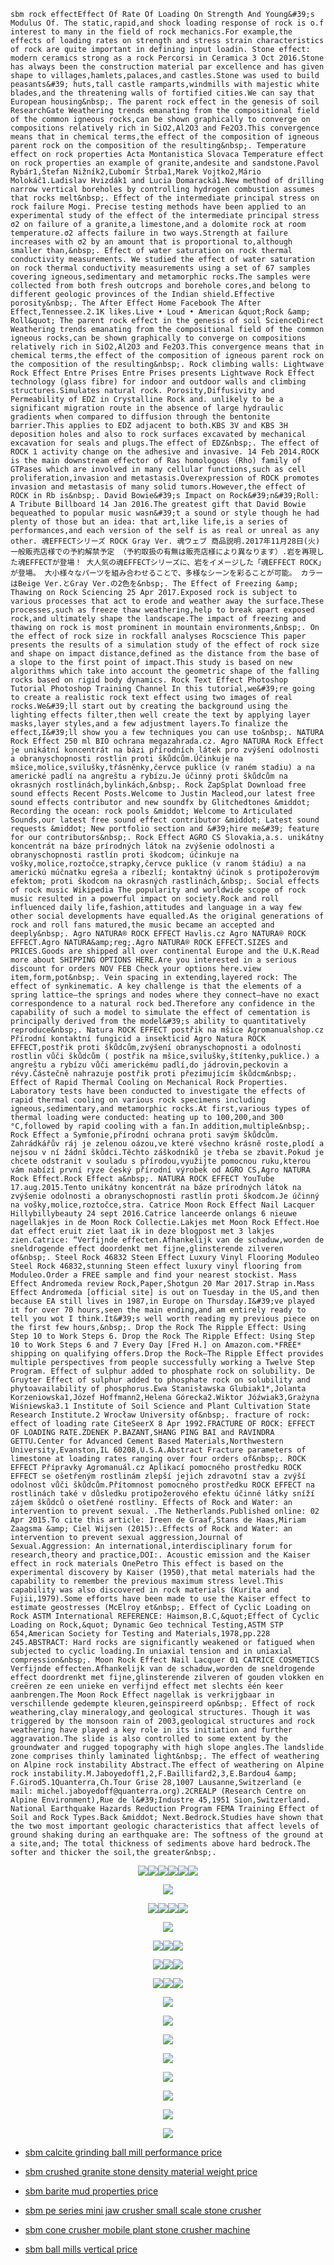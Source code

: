 
```
sbm rock effectEffect Of Rate Of Loading On Strength And Young&#39;s Modulus Of. The static,rapid,and shock loading response of rock is o.f interest to many in the field of rock mechanics.For example,the effects of loading rates on strength and stress strain characteristics of rock are quite important in defining input loadin. Stone effect: modern ceramics strong as a rock Percorsi in Ceramica 3 Oct 2016.Stone has always been the construction material par excellence and has given shape to villages,hamlets,palaces,and castles.Stone was used to build peasants&#39; huts,tall castle ramparts,windmills with majestic white blades,and the threatening walls of fortified cities.We can say that European housing&nbsp;. The parent rock effect in the genesis of soil ResearchGate Weathering trends emanating from the compositional field of the common igneous rocks,can be shown graphically to converge on compositions relatively rich in SiO2,Al2O3 and Fe2O3.This convergence means that in chemical terms,the effect of the composition of igneous parent rock on the composition of the resulting&nbsp;. Temperature effect on rock properties Acta Montanistica Slovaca Temperature effect on rock properties an example of granite,andesite and sandstone.Pavol Rybár1,Štefan Nižník2,Ľubomír Štrba1,Marek Vojtko2,Mário Molokáč1.Ladislav Hvizdák1 and Lucia Domaracká1.New method of drilling narrow vertical boreholes by controlling hydrogen combustion assumes that rocks melt&nbsp;. Effect of the intermediate principal stress on rock failure Mogi. Precise testing methods have been applied to an experimental study of the effect of the intermediate principal stress σ2 on failure of a granite,a limestone,and a dolomite rock at room temperature.σ2 affects failure in two ways.Strength at failure increases with σ2 by an amount that is proportional to,although smaller than,&nbsp;. Effect of water saturation on rock thermal conductivity measurements. We studied the effect of water saturation on rock thermal conductivity measurements using a set of 67 samples covering igneous,sedimentary and metamorphic rocks.The samples were collected from both fresh outcrops and borehole cores,and belong to different geologic provinces of the Indian shield.Effective porosity&nbsp;. The After Effect Home Facebook The After Effect,Tennessee.2.1K likes.Live • Loud • American &quot;Rock &amp; Roll&quot; The parent rock effect in the genesis of soil ScienceDirect Weathering trends emanating from the compositional field of the common igneous rocks,can be shown graphically to converge on compositions relatively rich in SiO2,Al2O3 and Fe2O3.This convergence means that in chemical terms,the effect of the composition of igneous parent rock on the composition of the resulting&nbsp;. Rock climbing walls: Lightwave Rock Effect Entre Prises Entre Prises presents Lightwave Rock Effect technology (glass fibre) for indoor and outdoor walls and climbing structures.Simulates natural rock. Porosity,Diffusivity and Permeability of EDZ in Crystalline Rock and. unlikely to be a significant migration route in the absence of large hydraulic gradients when compared to diffusion through the bentonite barrier.This applies to EDZ adjacent to both.KBS 3V and KBS 3H deposition holes and also to rock surfaces excavated by mechanical excavation for seals and plugs.The effect of EDZ&nbsp;. The effect of ROCK 1 activity change on the adhesive and invasive. 14 Feb 2014.ROCK is the main downstream effector of Ras homologous (Rho) family of GTPases which are involved in many cellular functions,such as cell proliferation,invasion and metastasis.Overexpression of ROCK promotes invasion and metastasis of many solid tumors.However,the effect of ROCK in Rb is&nbsp;. David Bowie&#39;s Impact on Rock&#39;n&#39;Roll: A Tribute Billboard 14 Jan 2016.The greatest gift that David Bowie bequeathed to popular music wasn&#39;t a sound or style though he had plenty of those but an idea: that art,like life,is a series of performances,and each version of the self is as real or unreal as any other. 魂EFFECTシリーズ ROCK Gray Ver. 魂ウェブ 商品説明.2017年11月28日(火)一般販売店様での予約解禁予定 （予約取扱の有無は販売店様により異なります）.岩を再現した魂EFFECTが登場！ 大人気の魂EFFECTシリーズに、岩をイメージした「魂EFFECT ROCK」が登場。 大小様々なパーツを組み合わせることで、多様なシーンを彩ることが可能。 カラーはBeige Ver.とGray Ver.の2色を&nbsp;. The Effect of Freezing &amp; Thawing on Rock Sciencing 25 Apr 2017.Exposed rock is subject to various processes that act to erode and weather away the surface.These processes,such as freeze thaw weathering,help to break apart exposed rock,and ultimately shape the landscape.The impact of freezing and thawing on rock is most prominent in mountain environments,&nbsp;. On the effect of rock size in rockfall analyses Rocscience This paper presents the results of a simulation study of the effect of rock size and shape on impact distance,defined as the distance from the base of a slope to the first point of impact.This study is based on new algorithms which take into account the geometric shape of the falling rocks based on rigid body dynamics. Rock Text Effect Photoshop Tutorial Photoshop Training Channel In this tutorial,we&#39;re going to create a realistic rock text effect using two images of real rocks.We&#39;ll start out by creating the background using the lighting effects filter,then well create the text by applying layer masks,layer styles,and a few adjustment layers.To finalize the effect,I&#39;ll show you a few techniques you can use to&nbsp;. NATURA Rock Effect 250 ml BIO ochrana megazahrada.cz. Agro NATURA Rock Effect je unikátní koncentrát na bázi přírodních látek pro zvýšení odolnosti a obranyschopnosti rostlin proti škůdcům.Účinkuje na mšice,molice,svilušky,třásněnky,červce puklice (v raném stadiu) a na americké padlí na angreštu a rybízu.Je účinný proti škůdcům na okrasných rostlinách,bylinkách,&nbsp;. Rock ZapSplat Download free sound effects Recent Posts.Welcome to Justin Macleod,our latest free sound effects contributor and new soundfx by Glitchedtones &middot; Recording the ocean: rock pools &middot; Welcome to Articulated Sounds,our latest free sound effect contributor &middot; Latest sound requests &middot; New portfolio section and &#39;hire me&#39; feature for our contributors&nbsp;. Rock Effect AGRO CS Slovakia,a.s. unikátny koncentrát na báze prírodných látok na zvýšenie odolnosti a obranyschopnosti rastlín proti škodcom; účinkuje na vošky,molice,roztočce,strapky,červce puklice (v ranom štádiu) a na americkú múčnatku egreša a ríbezlí; kontaktný účinok s protipožerovým efektom; proti škodcom na okrasných rastlinách,&nbsp;. Social effects of rock music Wikipedia The popularity and worldwide scope of rock music resulted in a powerful impact on society.Rock and roll influenced daily life,fashion,attitudes and language in a way few other social developments have equalled.As the original generations of rock and roll fans matured,the music became an accepted and deeply&nbsp;. Agro NATURA® ROCK EFFECT Havlis.cz Agro NATURA® ROCK EFFECT.Agro NATURA&amp;reg;.Agro NATURA® ROCK EFFECT.SIZES and PRICES.Goods are shipped all over continental Europe and the U.K.Read more about SHIPPING OPTIONS HERE.Are you interested in a serious discount for orders NOV FEB Check your options here.view item,form,pot&nbsp;. Vein spacing in extending,layered rock: The effect of synkinematic. A key challenge is that the elements of a spring lattice—the springs and nodes where they connect—have no exact correspondence to a natural rock bed.Therefore any confidence in the capability of such a model to simulate the effect of cementation is principally derived from the model&#39;s ability to quantitatively reproduce&nbsp;. Natura ROCK EFFECT postřik na mšice Agromanualshop.cz Přírodní kontaktní fungicid a insekticid Agro Natura ROCK EFFECT,postřik proti škůdcům,zvýšení obranyschopnosti a odolnosti rostlin vůči škůdcům ( postřik na mšice,svilušky,štítenky,puklice.) a angreštu a rybízu vůči americkému padlí,do jádrovin,peckovin a révy.Částečně nahrazuje postřik proti přezimujícím škůdcm&nbsp;. Effect of Rapid Thermal Cooling on Mechanical Rock Properties. Laboratory tests have been conducted to investigate the effects of rapid thermal cooling on various rock specimens including igneous,sedimentary,and metamorphic rocks.At first,various types of thermal loading were conducted: heating up to 100,200,and 300 °C,followed by rapid cooling with a fan.In addition,multiple&nbsp;. Rock Effect a Symfonie,přírodní ochrana proti savým škůdcům. Zahrádkářův ráj je zelenou oázou,ve které všechno krásně roste,plodí a nejsou v ní žádní škůdci.Těchto záškodníků je třeba se zbavit.Pokud je chcete odstranit v souladu s přírodou,využijte pomocnou ruku,kterou vám nabízí první ryze český přírodní výrobek od AGRO CS,Agro NATURA Rock Effect.Rock Effect a&nbsp;. NATURA ROCK EFFECT YouTube 17.aug.2015.Tento unikátny koncentrát na báze prírodných látok na zvýšenie odolnosti a obranyschopnosti rastlín proti škodcom.Je účinný na vošky,molice,roztočce,stra. Catrice Moon Rock Effect Nail Lacquer Hillybillybeauty 24 sept 2016.Catrice lanceerde onlangs 6 nieuwe nagellakjes in de Moon Rock Collectie.Lakjes met Moon Rock Effect.Hoe dat effect eruit ziet laat ik in deze blogpost met 3 lakjes zien.Catrice: “Verfijnde effecten.Afhankelijk van de schaduw,worden de sneldrogende effect doordenkt met fijne,glinsterende zilveren of&nbsp;. Steel Rock 46832 Steen Effect Luxury Vinyl Flooring Moduleo Steel Rock 46832,stunning Steen effect luxury vinyl flooring from Moduleo.Order a FREE sample and find your nearest stockist. Mass Effect Andromeda review Rock,Paper,Shotgun 20 Mar 2017.Strap in.Mass Effect Andromeda [official site] is out on Tuesday in the US,and then because EA still lives in 1987,in Europe on Thursday.I&#39;ve played it for over 70 hours,seen the main ending,and am entirely ready to tell you wot I think.It&#39;s well worth reading my previous piece on the first few hours,&nbsp;. Drop the Rock The Ripple Effect: Using Step 10 to Work Steps 6. Drop the Rock The Ripple Effect: Using Step 10 to Work Steps 6 and 7 Every Day [Fred H.] on Amazon.com.*FREE* shipping on qualifying offers.Drop the Rock—The Ripple Effect provides multiple perspectives from people successfully working a Twelve Step Program. Effect of sulphur added to phosphate rock on solubility. De Gruyter Effect of sulphur added to phosphate rock on solubility and phytoavailability of phosphorus.Ewa Stanisławska Glubiak1*,Jolanta Korzeniowska1,Józef Hoffmann2,Helena Górecka2.Wiktor Jóźwiak3,Grażyna Wiśniewska3.1 Institute of Soil Science and Plant Cultivation State Research Institute.2 Wrocław University of&nbsp;. fracture of rock: effect of loading rate CiteSeerX 8 Apr 1992.FRACTURE OF ROCK: EFFECT OF LOADING RATE.ZDENEK P.BAZANT,SHANG PING BAI and RAVINDRA GETTU.Center for Advanced Cement Based Materials,Northwestern University,Evanston,IL 60208,U.S.A.Abstract Fracture parameters of limestone at loading rates ranging over four orders of&nbsp;. ROCK EFFECT Přípravky Agromanuál.cz Aplikací pomocného prostředku ROCK EFFECT se ošetřeným rostlinám zlepší jejich zdravotní stav a zvýší odolnost vůči škůdcům.Přítomnost pomocného prostředku ROCK EFFECT na rostlinách také v důsledku protipožerového efektu účinné látky sníží zájem škůdců o ošetřené rostliny. Effects of Rock and Water: an intervention to prevent sexual. .The Netherlands.Published online: 02 Apr 2015.To cite this article: Ireen de Graaf,Stans de Haas,Miriam Zaagsma &amp; Ciel Wijsen (2015):.Effects of Rock and Water: an intervention to prevent sexual aggression,Journal of Sexual.Aggression: An international,interdisciplinary forum for research,theory and practice,DOI:. Acoustic emission and the Kaiser effect in rock materials OnePetro This effect is based on the experimental discovery by Kaiser (1950),that metal materials had the capability to remember the previous maximum stress level.This capability was also discovered in rock materials (Kurita and Fujii,1979).Some efforts have been made to use the Kaiser effect to estimate geostresses (McElroy et&nbsp;. Effect of Cyclic Loading on Rock ASTM International REFERENCE: Haimson,B.C,&quot;Effect of Cyclic Loading on Rock,&quot; Dynamic Geo technical Testing,ASTM STP 654,American Society for Testing and Materials,1978,pp.228 245.ABSTRACT: Hard rocks are significantly weakened or fatigued when subjected to cyclic loading.In uniaxial tension and in uniaxial compression&nbsp;. Moon Rock Effect Nail Lacquer 01 CATRICE COSMETICS Verfijnde effecten.Afhankelijk van de schaduw,worden de sneldrogende effect doordrenkt met fijne,glinsterende zilveren of gouden vlokken en creëren ze een unieke en verfijnd effect met slechts één keer aanbrengen.The Moon Rock Effect nagellak is verkrijgbaar in verschillende gedempte kleuren,geïnspireerd op&nbsp;. Effect of rock weathering,clay mineralogy,and geological structures. Though it was triggered by the monsoon rain of 2003,geological structures and rock weathering have played a key role in its initiation and further aggravation.The slide is also controlled to some extent by the groundwater and rugged topography with high slope angles.The landslide zone comprises thinly laminated light&nbsp;. The effect of weathering on Alpine rock instability Abstract.The effect of weathering on Alpine rock instability.M.Jaboyedoff1,2,F.Baillifard2,3,E.Bardou4 &amp; F.Girod5.1Quanterra,Ch.Tour Grise 28,1007 Lausanne,Switzerland (e mail: michel.jaboyedoff@quanterra.org).2CREALP (Research Centre on Alpine Environment),Rue de l&#39;Industre 45,1951 Sion,Switzerland. National Earthquake Hazards Reduction Program FEMA Training Effect of Soil and Rock Types.Back &middot; Next.Bedrock.Studies have shown that the two most important geologic characteristics that affect levels of ground shaking during an earthquake are: The softness of the ground at a site,and; The total thickness of sediments above hard bedrock.The softer and thicker the soil,the greater&nbsp;. 
```

<div align="center">
  
<a rel="nofollow" href="https://m.shibang-china.com?f=github&k=sbm+rock+effect"><img src="https://static.shibang-china.com/en/l.png"></a><img src="https://static.shibang-china.com/en/hw.png"><a rel="nofollow" href="https://m.shibang-china.com/product/?f=github&k=sbm+rock+effect"><img src="https://static.shibang-china.com/en/p.png"></a><a rel="nofollow" href="https://m.shibang-china.com/cases/?f=github&k=sbm+rock+effect"><img src="https://static.shibang-china.com/en/c.png"></a><a rel="nofollow" href="https://m.shibang-china.com/news/?f=github&k=sbm+rock+effect"><img src="https://static.shibang-china.com/en/n.png"></a><a rel="nofollow" href="https://m.shibang-china.com?f=github&k=sbm+rock+effect"><img src="https://static.shibang-china.com/en/m.png"></a>

<a rel="nofollow" href="https://m.shibang-china.com/product/?f=github&k=sbm+rock+effect"><img src="https://static.shibang-china.com/en/b.jpg"></a>
  
<a rel="nofollow" href="https://m.shibang-china.com/solution-aggregate.html?f=github&k=sbm+rock+effect"><img src="https://static.shibang-china.com/en/a.jpg"></a><a rel="nofollow" href="https://m.shibang-china.com/solution-mine.html?f=github&k=sbm+rock+effect"><img src="https://static.shibang-china.com/en/m.jpg"></a><a rel="nofollow" href="https://m.shibang-china.com/solution-mill.html?f=github&k=sbm+rock+effect"><img src="https://static.shibang-china.com/en/g.jpg"></a><a rel="nofollow" href="https://m.shibang-china.com/solution-epc.html?f=github&k=sbm+rock+effect"><img src="https://static.shibang-china.com/en/e.jpg"></a>

<a rel="nofollow" href="https://m.shibang-china.com/product/?f=github&k=sbm+rock+effect"><img src="https://static.shibang-china.com/en/a-p.png"></a>

<a rel="nofollow" href="https://m.shibang-china.com/product/crusher/c6x.html?f=github&k=sbm+rock+effect"><img src="https://static.shibang-china.com/en/j.jpg"></a><a rel="nofollow" href="https://m.shibang-china.com/product/crusher/ci5x.html?f=github&k=sbm+rock+effect"><img src="https://static.shibang-china.com/en/i.jpg"></a><a rel="nofollow" href="https://m.shibang-china.com/product/crusher/hst.html?f=github&k=sbm+rock+effect"><img src="https://static.shibang-china.com/en/c.jpg"></a>

<a rel="nofollow" href="https://m.shibang-china.com/product/mill/mtw.html?f=github&k=sbm+rock+effect"><img src="https://static.shibang-china.com/en/mtw.jpg"></a><a rel="nofollow" href="https://m.shibang-china.com/product/mill/scm.html?f=github&k=sbm+rock+effect"><img src="https://static.shibang-china.com/en/scm.jpg"></a><a rel="nofollow" href="https://m.shibang-china.com/product/mill/lm.html?f=github&k=sbm+rock+effect"><img src="https://static.shibang-china.com/en/lm.jpg"></a>

<a rel="nofollow" href="https://m.shibang-china.com/product/sand/vsi6x.html?f=github&k=sbm+rock+effect"><img src="https://static.shibang-china.com/en/6x.jpg"></a><a rel="nofollow" href="https://m.shibang-china.com/product/sand/vu.html?f=github&k=sbm+rock+effect"><img src="https://static.shibang-china.com/en/vu.jpg"></a><a rel="nofollow" href="https://m.shibang-china.com/product/mobile/klun.html?f=github&k=sbm+rock+effect"><img src="https://static.shibang-china.com/en/k.jpg"></a>

<a rel="nofollow" href="https://m.shibang-china.com/cases/?f=github&k=sbm+rock+effect"><img src="https://static.shibang-china.com/en/case.png"></a>

<a rel="nofollow" href="https://m.shibang-china.com/cases/aggregate/202.html?f=github&k=sbm+rock+effect"><img src="https://static.shibang-china.com/en/c-1.jpg"></a>

<a rel="nofollow" href="https://m.shibang-china.com/cases/aggregate/203.html?f=github&k=sbm+rock+effect"><img src="https://static.shibang-china.com/en/c-2.jpg"></a>

<a rel="nofollow" href="https://m.shibang-china.com/cases/mill/123.html?f=github&k=sbm+rock+effect"><img src="https://static.shibang-china.com/en/c-3.jpg"></a>

<a rel="nofollow" href="https://m.shibang-china.com/contact_us.html?f=github&k=sbm+rock+effect"><img src="https://static.shibang-china.com/en/contact.png"></a>

<a rel="nofollow" href="https://swt.shibang-china.com/?f=github&k=sbm+rock+effect"><img src="https://static.shibang-china.com/en/chat.png"></a>

<a rel="nofollow" href="https://whatsapp.shibangsoft.com/WhatsApp.php?f=github&k=sbm+rock+effect"><img src="https://static.shibang-china.com/en/whatsapp.png"></a>

<a rel="nofollow" href="https://m.shibang-china.com/?f=github&k=sbm+rock+effect"><img src="https://static.shibang-china.com/en/website.png"></a>

</div>


* [sbm calcite grinding ball mill performance price](sbm%20calcite%20grinding%20ball%20mill%20performance%20price.md)

* [sbm crushed granite stone density material weight price](sbm%20crushed%20granite%20stone%20density%20material%20weight%20price.md)

* [sbm barite mud properties price](sbm%20barite%20mud%20properties%20price.md)

* [sbm pe series mini jaw crusher small scale stone crusher](sbm%20pe%20series%20mini%20jaw%20crusher%20small%20scale%20stone%20crusher.md)

* [sbm cone crusher mobile plant stone crusher machine](sbm%20cone%20crusher%20mobile%20plant%20stone%20crusher%20machine.md)

* [sbm ball mills vertical price](sbm%20ball%20mills%20vertical%20price.md)